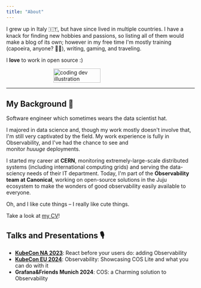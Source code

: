 ```yaml
---
title: "About"
---
```


I grew up in Italy 🇮🇹, but have since lived in multiple countries. I have a knack for finding new hobbies and passions, so listing all of them would make a blog of its own; however in my free time I'm mostly training (capoeira, anyone? 🤸🏻), writing, gaming, and traveling.

I **love** to work in open source :)

<div style="display: flex; justify-content: center">
  <img src="assets/dev.svg" style="width: 50%;" alt="coding dev illustration">
</div>


---

## My Background 🌲

Software engineer which sometimes wears the data scientist hat.

I majored in data science and, though my work mostly doesn't involve that, I'm still very captivated by the field. My work experience is fully in Observability, and I've had the chance to see and monitor *huuuge* deployments.

I started my career at **CERN**, monitoring extremely-large-scale distributed systems (including international computing grids) and serving the data-sciency needs of their IT department. Today, I'm part of the **Observability team at Canonical**, working on open-source solutions in the Juju ecosystem to make the wonders of good observability easily available to everyone.

Oh, and I like cute things – I really like cute things.

Take a look at [my CV](/cv)!

## Talks and Presentations 🎙️

- [**KubeCon NA 2023**](https://www.youtube.com/watch?v=PCugXFD82Mg&list=PLwFSk464RMxmdkj92EtrMXhG0caGtQxc8&index=9): React before your users do: adding Observability
- [**KubeCon EU 2024**](https://www.youtube.com/watch?v=q1mfsq0DxiM&list=PLwFSk464RMxnZKy7SIP2X49Zzocnl8Dze&index=9): Observability: Showcasing COS Lite and what you can do with it
- **Grafana&Friends Munich 2024**: COS: a Charming solution to Observability
